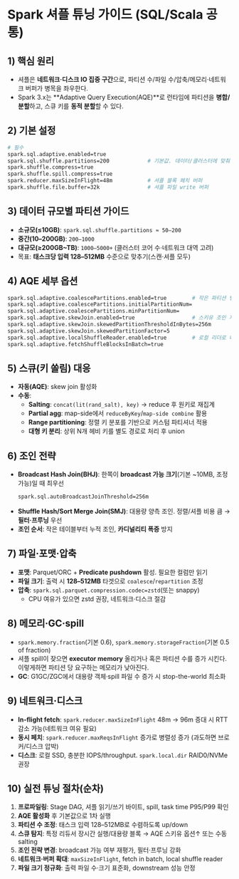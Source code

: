 
# Spark 셔플 튜닝 가이드 (SQL/Scala 공통)

## 1) 핵심 원리
- 셔플은 **네트워크·디스크 IO 집중 구간**으로, 파티션 수/파일 수/압축/메모리·네트워크 버퍼가 병목을 좌우한다.
- Spark 3.x는 **Adaptive Query Execution(AQE)**로 런타임에 파티션을 **병합/분할**하고, 스큐 키를 **동적 분할**할 수 있다.

## 2) 기본 설정
```bash
# 필수
spark.sql.adaptive.enabled=true
spark.sql.shuffle.partitions=200            # 기본값. 데이터/클러스터에 맞춰 조정
spark.shuffle.compress=true
spark.shuffle.spill.compress=true
spark.reducer.maxSizeInFlight=48m           # 셔플 블록 페치 버퍼
spark.shuffle.file.buffer=32k               # 셔플 파일 write 버퍼
```

## 3) 데이터 규모별 파티션 가이드
- **소규모(≤10GB)**: `spark.sql.shuffle.partitions ≈ 50–200`
- **중간(10–200GB)**: `200–1000`
- **대규모(≥200GB~TB)**: `1000–5000+` (클러스터 코어 수·네트워크 대역 고려)
- 목표: **태스크당 입력 128–512MB** 수준으로 맞추기(스캔·셔플 모두)

## 4) AQE 세부 옵션
```bash
spark.sql.adaptive.coalescePartitions.enabled=true        # 작은 파티션 병합
spark.sql.adaptive.coalescePartitions.initialPartitionNum=
spark.sql.adaptive.coalescePartitions.minPartitionNum=
spark.sql.adaptive.skewJoin.enabled=true                  # 스키유 조인 자동 분할
spark.sql.adaptive.skewJoin.skewedPartitionThresholdInBytes=256m
spark.sql.adaptive.skewJoin.skewedPartitionFactor=5
spark.sql.adaptive.localShuffleReader.enabled=true        # 로컬 리더로 네트워크 이동 최소화
spark.sql.adaptive.fetchShuffleBlocksInBatch=true
```

## 5) 스큐(키 쏠림) 대응
- **자동(AQE)**: skew join 활성화
- **수동**:
  - **Salting**: `concat(lit(rand_salt), key)` → reduce 후 원키로 재집계
  - **Partial agg**: map-side에서 `reduceByKey`/`map-side combine` 활용
  - **Range partitioning**: 정렬 키 분포를 기반으로 커스텀 파티셔너 적용
  - **대형 키 분리**: 상위 N개 헤비 키를 별도 경로로 처리 후 union

## 6) 조인 전략
- **Broadcast Hash Join(BHJ)**: 한쪽이 **broadcast 가능 크기**(기본 ~10MB, 조정 가능)일 때 최우선
  ```bash
  spark.sql.autoBroadcastJoinThreshold=256m
  ```
- **Shuffle Hash/Sort Merge Join(SMJ)**: 대용량 양측 조인. 정렬/셔플 비용 큼 → **필터·프루닝** 우선
- **조인 순서**: 작은 테이블부터 누적 조인, **카디널리티 폭증** 방지

## 7) 파일·포맷·압축
- **포맷**: Parquet/ORC + **Predicate pushdown** 활성. 필요한 컬럼만 읽기
- **파일 크기**: 출력 시 **128–512MB** 타겟으로 `coalesce`/`repartition` 조정
- **압축**: `spark.sql.parquet.compression.codec=zstd`(또는 snappy)  
  - CPU 여유가 있으면 zstd 권장, 네트워크·디스크 절감

## 8) 메모리·GC·spill
- `spark.memory.fraction`(기본 0.6), `spark.memory.storageFraction`(기본 0.5 of fraction)  
- 셔플 spill이 잦으면 **executor memory** 올리거나 혹은 파티션 수를 증가 시킨다. 이렇게하면 파티션 당 요구하는 메모리가 낮아진다.
- **GC**: G1GC/ZGC에서 대용량 객체·spill 파일 수 증가 시 stop-the-world 최소화

## 9) 네트워크·디스크
- **In-flight fetch**: `spark.reducer.maxSizeInFlight` 48m → 96m 증대 시 RTT 감소 가능(네트워크 여유 필요)
- **동시 페치**: `spark.reducer.maxReqsInFlight` 증가로 병렬성 증가 (과도하면 브로커/디스크 압박)
- **디스크**: 로컬 SSD, 충분한 IOPS/throughput. `spark.local.dir` RAID0/NVMe 권장

## 10) 실전 튜닝 절차(순차)
1. **프로파일링**: Stage DAG, 셔플 읽기/쓰기 바이트, spill, task time P95/P99 확인
2. **AQE 활성화** 후 기본값으로 1차 실행
3. **파티션 수 조정**: 태스크 입력 128–512MB로 수렴하도록 up/down
4. **스큐 탐지**: 특정 리듀서 장시간 실행/대용량 블록 → AQE 스키유 옵션↑ 또는 수동 salting
5. **조인 전략 변경**: broadcast 가능 여부 재평가, 필터·프루닝 강화
6. **네트워크·버퍼 확대**: `maxSizeInFlight`, fetch in batch, local shuffle reader
7. **파일 크기 정규화**: 출력 파일 수·크기 표준화, downstream 성능 안정
